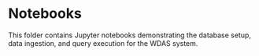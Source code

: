 # Notebooks

This folder contains Jupyter notebooks demonstrating the database setup, data ingestion, and query execution for the WDAS system.
